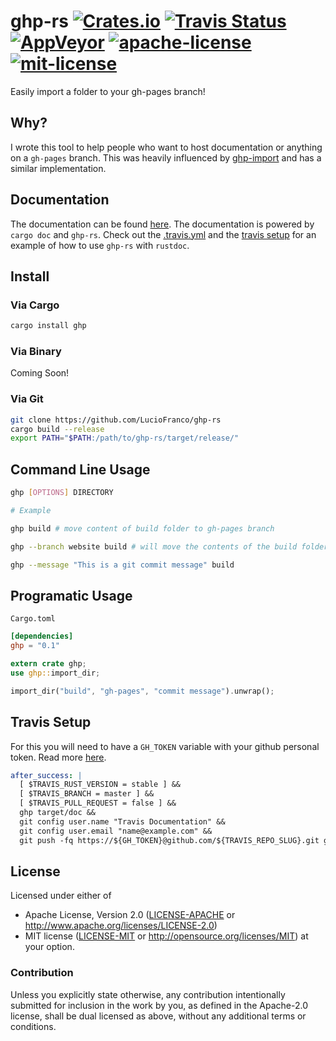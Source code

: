 # ghp-rs  [![Crates.io](https://img.shields.io/crates/v/ghp.svg?maxAge=25920)](https://crates.io/crates/ghp) [![Travis Status](https://travis-ci.org/LucioFranco/ghp-rs.svg?branch=master)](https://travis-ci.org/LucioFranco/ghp-rs) [![AppVeyor](https://img.shields.io/appveyor/ci/LucioFranco/ghp-rs.svg?maxAge=25920)](https://ci.appveyor.com/project/LucioFranco/ghp-rs/) [![apache-license](https://img.shields.io/github/license/LucioFranco/ghp-rs.svg?maxAge=2592000)](https://github.com/LucioFranco/ghp-rs/blob/master/LICENSE-APACHE) [![mit-license](https://img.shields.io/badge/license-MIT%20License-blue.svg)](https://github.com/LucioFranco/ghp-rs/blob/master/LICENSE-MIT)
Easily import a folder to your gh-pages branch!

## Why?
I wrote this tool to help people who want to host documentation or anything on a `gh-pages` branch. This was heavily influenced by [ghp-import](https://github.com/davisp/ghp-import) and has a similar implementation.

## Documentation
The documentation can be found [here](https://luciofran.co/ghp-rs). The documentation is powered by `cargo doc` and `ghp-rs`. Check out the [.travis.yml](https://github.com/LucioFranco/ghp-rs/blob/master/.travis.yml) and the [travis setup](https://github.com/LucioFranco/ghp-rs#travis-setup) for an example of how to use `ghp-rs` with `rustdoc`.

## Install

### Via Cargo

```bash
cargo install ghp
```

### Via Binary
Coming Soon!

### Via Git

```bash
git clone https://github.com/LucioFranco/ghp-rs
cargo build --release
export PATH="$PATH:/path/to/ghp-rs/target/release/"
```

## Command Line Usage
```bash
ghp [OPTIONS] DIRECTORY

# Example

ghp build # move content of build folder to gh-pages branch

ghp --branch website build # will move the contents of the build folder to the website branch

ghp --message "This is a git commit message" build
```

## Programatic Usage
`Cargo.toml`
```toml
[dependencies]
ghp = "0.1"
```

```rust
extern crate ghp;
use ghp::import_dir;

import_dir("build", "gh-pages", "commit message").unwrap();
```

## Travis Setup
For this you will need to have a `GH_TOKEN` variable with your github personal token. Read more [here](http://www.hoverbear.org/2015/03/07/rust-travis-github-pages/).

```yaml
after_success: |
  [ $TRAVIS_RUST_VERSION = stable ] &&
  [ $TRAVIS_BRANCH = master ] &&
  [ $TRAVIS_PULL_REQUEST = false ] &&  
  ghp target/doc &&
  git config user.name "Travis Documentation" &&
  git config user.email "name@example.com" &&
  git push -fq https://${GH_TOKEN}@github.com/${TRAVIS_REPO_SLUG}.git gh-pages
```

## License

Licensed under either of
 * Apache License, Version 2.0 ([LICENSE-APACHE](LICENSE-APACHE) or http://www.apache.org/licenses/LICENSE-2.0)
 * MIT license ([LICENSE-MIT](LICENSE-MIT) or http://opensource.org/licenses/MIT)
at your option.

### Contribution

Unless you explicitly state otherwise, any contribution intentionally submitted
for inclusion in the work by you, as defined in the Apache-2.0 license, shall be dual licensed as above, without any
additional terms or conditions.
